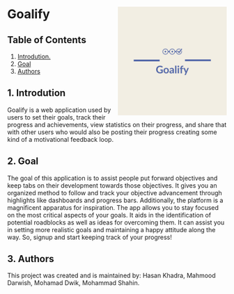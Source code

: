 # Goalify  <img  align="right" src="https://github.com/Goalify/front-end/blob/main/Goalify-logos.jpeg" width="250" height="250" />
## Table of Contents
1. [ Introdution. ](#intro)
2. [ Goal ](#goal)
3. [ Authors ](#auth)

<a name="intro"></a>
## 1. Introdution
Goalify is a web application used by users to set their goals, track their progress and achievements, view statistics on their progress, and share that with other users who would also be posting their progress creating some kind of a motivational feedback loop.


<a name="goal"></a>
## 2. Goal
The goal of this application is to assist people put forward objectives and keep tabs on their development towards those objectives. It gives you an organized method to follow and track your objective advancement through highlights like dashboards and progress bars. Additionally, the platform is a magnificent apparatus for inspiration. The app allows you to stay focused on the most critical aspects of your goals. It aids in the identification of potential roadblocks as well as ideas for overcoming them. It can assist you in setting more realistic goals and maintaining a happy attitude along the way. So, signup and start keeping track of your progress!

<a name="auth"></a>
## 3. Authors
This project was created and is maintained by: Hasan Khadra, Mahmood Darwish, Mohamad Dwik, Mohammad Shahin.
